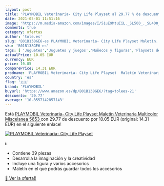 ```yaml
---
layout: post
title: 'PLAYMOBIL Veterinaria- City Life Playset al 29.77 % de descuento'
date: 2021-05-01 11:51:16
image: 'https://m.media-amazon.com/images/I/51uE9MtuIiL._SL500_._SL400_.jpg'
comments: true
category: ofertas
author: 'tole.es'
slug: 'B01B138GE6-es PLAYMOBIL Veterinaria- City Life Playset Maletín...'
sku: 'B01B138GE6-es'
tags: [ 'Juguetes','Juguetes y juegos','Muñecos y figuras','Playsets de figuras de juguete para niños','playmobil', ]
actualPrice: 10.05 EUR
currency: EUR
price: 10.05
comparePrice: 14.31 EUR
prodname: 'PLAYMOBIL Veterinaria- City Life Playset  Maletín Veterinaria  Multicolor  Miscelanea  5653 '
country: 'es'
flag: '🇪🇸'
brand: 'PLAYMOBIL'
buyurl: 'https://www.amazon.es/dp/B01B138GE6/?tag=tolees-21'
descuento: '29.77'
average: '10.8557142857143'
---
```


Está [PLAYMOBIL Veterinaria- City Life Playset  Maletín Veterinaria  Multicolor  Miscelanea  5653 ](https://www.amazon.es/dp/B01B138GE6/?tag=tolees-21) con 29.77 de descuento por 10.05 EUR (original: 14.31 EUR) en el siguiente enlace!

[![PLAYMOBIL Veterinaria- City Life Playset](https://m.media-amazon.com/images/I/51uE9MtuIiL._SL500_._SL400_.jpg)](https://www.amazon.es/dp/B01B138GE6/?tag=tolees-21)

ℹ️:

- Contiene 39 piezas
- Desarrolla la imaginación y la creatividad
- Incluye una figura y varios accesorios
- Maletín en el que podrás guardar todos los accesorios

[🛒 Ver la oferta!!](https://www.amazon.es/dp/B01B138GE6/?tag=tolees-21)
